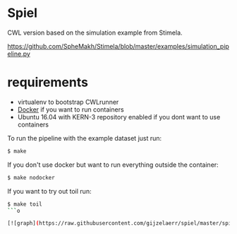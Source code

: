 # Spiel

CWL version based on the simulation example from Stimela.

https://github.com/SpheMakh/Stimela/blob/master/examples/simulation_pipeline.py


# requirements

* virtualenv to bootstrap CWLrunner
* [Docker](https://www.docker.com/) if you want to run containers
* Ubuntu 16.04 with KERN-3 repository enabled if you dont want to use containers

To run the pipeline with the example dataset just run:
```bash
$ make
```

If you don't use docker but want to run everything outside the container:
```bash
$ make nodocker
```

If you want to try out toil run:
```bash
$ make toil
```o

[![graph](https://raw.githubusercontent.com/gijzelaerr/spiel/master/spiel.png)](https://view.commonwl.org/workflows/github.com/gijzelaerr/spiel/blob/master/spiel.cwl) 

